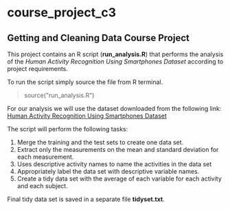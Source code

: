 # course_project_c3
## Getting and Cleaning Data Course Project

This project contains an R script (**run_analysis.R**) that performs the analysis of the
*Human Activity Recognition Using Smartphones Dataset* according to project requirements.

To run the script simply source the file from R terminal.

> source("run_analysis.R")

For our analysis we will use the dataset downloaded from the following link:
[Human Activity Recognition Using Smartphones Dataset](https://d396qusza40orc.cloudfront.net/getdata%2Fprojectfiles%2FUCI%20HAR%20Dataset.zip)

The script will perform the following tasks:

1. Merge the training and the test sets to create one data set.
2. Extract only the measurements on the mean and standard deviation for each measurement.
3. Uses descriptive activity names to name the activities in the data set
4. Appropriately label the data set with descriptive variable names.
5. Create a tidy data set with the average of each variable for each activity and each subject.

Final tidy data set is saved in a separate file **tidyset.txt**.
